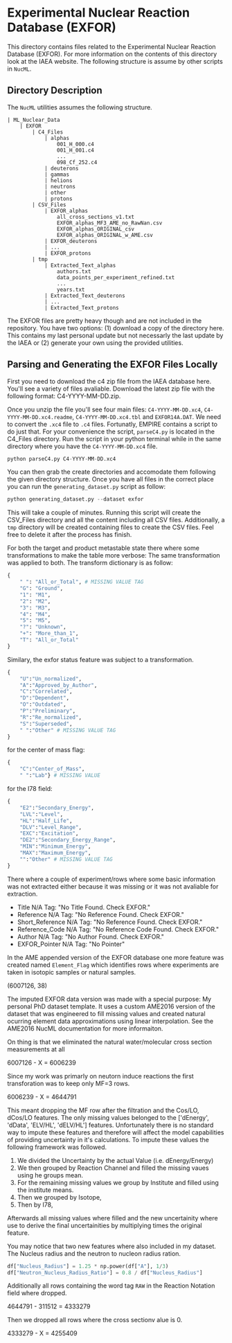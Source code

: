 # Experimental Nuclear Reaction Database (EXFOR)

This directory contains files related to the Experimental Nuclear Reaction Database (EXFOR). For more information on the contents of this directory look at the <a src="https://www-nds.iaea.org/exfor/">IAEA website</a>. The following structure is assume by other scripts in `NucML`.


## Directory Description

The `NucML` utilities assumes the following structure.

```
| ML_Nuclear_Data
    | EXFOR
        | C4_Files
            | alphas
                001_H_000.c4
                001_H_001.c4
                ...
                098_Cf_252.c4
            | deuterons
            | gammas
            | helions
            | neutrons
            | other
            | protons
        | CSV_Files
            | EXFOR_alphas
                all_cross_sections_v1.txt
                EXFOR_alphas_MF3_AME_no_RawNan.csv
                EXFOR_alphas_ORIGINAL_csv
                EXFOR_alphas_ORIGINAL_w_AME.csv
            | EXFOR_deuterons
            | ...
            | EXFOR_protons
        | tmp
            | Extracted_Text_alphas
                authors.txt
                data_points_per_experiment_refined.txt
                ...
                years.txt
            | Extracted_Text_deuterons
            | ...
            | Extracted_Text_protons
```

The EXFOR files are pretty heavy though and are not included in the repository. You have two options: (1) download a copy of the directory <a src="TODO">here</a>. This contains my last personal update but not necessarly the last update by the IAEA or (2) generate your own using the provided utilities.


## Parsing and Generating the EXFOR Files Locally

First you need to download the c4 zip file from the IAEA database <a src="https://www-nds.iaea.org/x4toc4-master/?C=M;O=D">here</a>. You'll see a variety of files avaliable. Download the latest zip file with the following format: C4-YYYY-MM-DD.zip. 

Once you unzip the file you'll see four main files: `C4-YYYY-MM-DD.xc4`, `C4-YYYY-MM-DD.xc4.readme`, `C4-YYYY-MM-DD.xc4.tbl` and `EXFOR14A.DAT`. We need to convert the `.xc4` file to `.c4` files. Fortunatly, EMPIRE contains a script to do just that. For your convenience the script, `parseC4.py` is located in the C4_Files directory. Run the script in your python terminal while in the same directory where you have the `C4-YYYY-MM-DD.xc4` file.

```python
python parseC4.py C4-YYYY-MM-DD.xc4
```

You can then grab the create directories and accomodate them following the given directory structure. Once you have all files in the correct place you can run the `generating_dataset.py` script as follow:

```python
python generating_dataset.py --dataset exfor 
```

This will take a couple of minutes. Running this script will create the CSV_Files directory and all the content including all CSV files. Additionally, a `tmp` directory will be created containing files to create the CSV files. Feel free to delete it after the process has finish. 

For both the target and product metastable state there where some transformations to make the table more verbose: The same transformation was applied to both. The transform dictionary is as follow:

```python
{
    " ": "All_or_Total", # MISSING VALUE TAG
    "G": "Ground", 
    "1": "M1", 
    "2": "M2", 
    "3": "M3", 
    "4": "M4", 
    "5": "M5", 
    "?": "Unknown", 
    "+": "More_than_1", 
    "T": "All_or_Total"
}
```

Similary, the exfor status feature was subject to a transformation.

```python
{
    "U":"Un_normalized", 
    "A":"Approved_by_Author", 
    "C":"Correlated", 
    "D":"Dependent", 
    "O":"Outdated", 
    "P":"Preliminary", 
    "R":"Re_normalized", 
    "S":"Superseded", 
    " ":"Other" # MISSING VALUE TAG
}
```

for the center of mass flag:

```python
{
    "C":"Center_of_Mass", 
    " ":"Lab"} # MISSING VALUE 
```

for the I78 field:

```python
{
    "E2":"Secondary_Energy", 
    "LVL":"Level", 
    "HL":"Half_Life", 
    "DLV":"Level_Range", 
    "EXC":"Excitation", 
    "DE2":"Secondary_Energy_Range", 
    "MIN":"Minimum_Energy", 
    "MAX":"Maximum_Energy", 
    "":"Other" # MISSING VALUE TAG
}
```

There where a couple of experiment/rows where some basic information was not extracted either because it was missing or it was not avaliable for extraction.


- Title N/A Tag: "No Title Found. Check EXFOR."
- Reference N/A Tag: "No Reference Found. Check EXFOR."
- Short_Reference N/A Tag: "No Reference Found. Check EXFOR."
- Reference_Code N/A Tag: "No Reference Code Found. Check EXFOR."
- Author N/A Tag: "No Author Found. Check EXFOR."
- EXFOR_Pointer N/A Tag: "No Pointer"

In the AME appended version of the EXFOR database one more feature was created named `Element_Flag` which identifies rows where experiments are taken in isotopic samples or natural samples. 

(6007126, 38)

The imputed EXFOR data version was made with a special purpose: My personal PhD dataset template. It uses a custom AME2016 version of the dataset that was engineered to fill missing values and created natural ocurring element data approximations using linear interpolation. See the AME2016 NucML documentation for more informaiton. 

On thing is that we eliminated the natural water/molecular cross section measurements at all 

6007126 - X = 6006239

Since my work was primarly on neutorn induce reactions the first transforation was to keep only MF=3 rows.

6006239 - X = 4644791

This meant dropping the MF row after the filtration and the Cos/LO, dCos/LO features. The only missing values belonged to the ['dEnergy', 'dData', 'ELV/HL', 'dELV/HL'] features. Unfortunately there is no standard way to impute these features and therefore will affect the model capabilities of providing uncertainty in it's calculations. To impute these values the following framework was followed. 

1. We divided the Uncertainty by the actual Value (i.e. dEnergy/Energy)
2. We then grouped by Reaction Channel and filled the missing vaues using he groups mean.
3. For the remaining missing values we group by Institute and filled using the institute means.
4. Then we grouped by Isotope,
5. Then by I78,

Afterwards all missing values where filled and the new uncertainity where use to derive the final uncertainities by multiplying times the original feature. 

You may notice that two new features where also included in my dataset. The Nucleus radius and the neutron to nucleon radius ration. 

```python
df["Nucleus_Radius"] = 1.25 * np.power(df["A"], 1/3)
df["Neutron_Nucleus_Radius_Ratio"] = 0.8 / df["Nucleus_Radius"]
```

Additionally all rows containing the word tag `RAW` in the Reaction Notation field where dropped. 

4644791 - 311512 = 4333279

Then we dropped all rows where the cross sectionv alue is 0.

4333279 - X = 4255409 